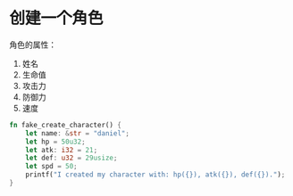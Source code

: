 # 创建一个角色

角色的属性：

1. 姓名
2. 生命值
3. 攻击力
4. 防御力
5. 速度

```rust
fn fake_create_character() {
    let name: &str = "daniel";
    let hp = 50u32;
    let atk: i32 = 21;
    let def: u32 = 29usize;
    let spd = 50;
    printf("I created my character with: hp({}), atk({}), def({}).");
}
```
